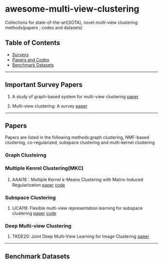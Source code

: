 # awesome-multi-view-clustering
Collections for state-of-the-art(SOTA), novel multi-view clustering methods(papers , codes and datasets)

##  Table of Contents
- [Surveys](#jump1) 
- [Papers and Codes](#jump2)
- [Benchmark Datasets](#jump3)

---

##  <span id="jump1">Important Survey Papers </span>
1. A study of graph-based system for multi-view clustering [paper](https://www.researchgate.net/profile/Hao_Wang250/publication/328573967_A_study_of_graph-based_system_for_multi-view_clustering/links/5cbff7e5299bf120977adaa6/A-study-of-graph-based-system-for-multi-view-clustering.pdf)

2. Multi-view clustering: A survey [paper](https://ieeexplore.ieee.org/iel7/8254253/8336843/08336846.pdf)

---

## <span id="jump2">Papers </span>
Papers are listed in the following methods:graph clustering, NMF-based clustering, co-regularized, subspace clustering and multi-kernel clustering

### Graph Clusteirng

### Multiple Kenrel Clustering(MKC)
1.  AAAI16：Multiple Kernel $k$-Means Clustering with Matrix-Induced Regularization [paper](https://www.aaai.org/ocs/index.php/AAAI/AAAI16/paper/viewPDFInterstitial/12115/11819) [code](https://github.com/wangsiwei2010/Multiple-Kernel-k-Means-Clustering-with-Matrix-Induced-Regularization)

### Subspace Clustering
1. IJCAI19: Flexible multi-view representation learning for subspace clustering [paper](https://www.ijcai.org/Proceedings/2019/0404.pdf) [code](https://github.com/lslrh/FMR)

### Deep Multi-view Clustering
1. TKDE20: Joint Deep Multi-View Learning for Image Clustering [paper](https://ieeexplore.ieee.org/abstract/document/8999493/)


---

## <span id="jump3">Benchmark Datasets</span>